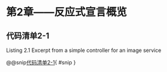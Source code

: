# 第2章——反应式宣言概览

## 代码清单2-1

Listing 2.1 Excerpt from a simple controller for an image service

@@snip[代码清单2-1](../../../../chapter02/src/main/java/ImageServiceController.java){ #snip }